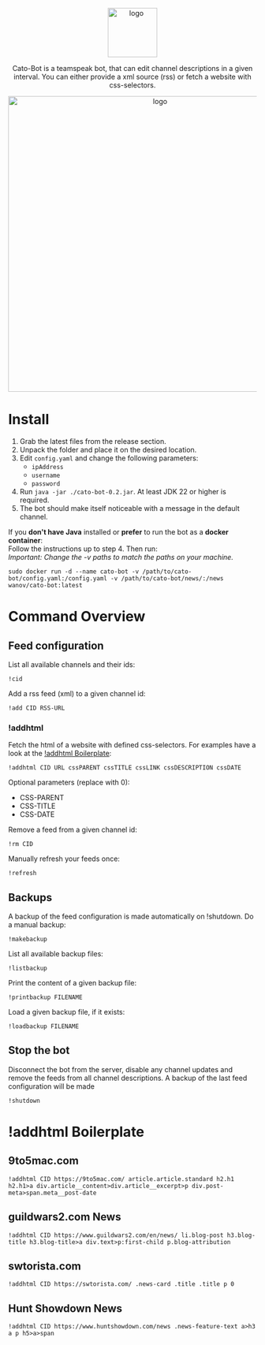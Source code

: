 <p align="center">
    <img src="https://media.nocars.tk/cato-logo.png" alt="logo" width="100"/>
</p>
<p align="center">
    Cato-Bot is a teamspeak bot, that can edit channel descriptions in a given interval. You can either provide a xml source (rss) or fetch a website with css-selectors.
</p>
<p align="center">
    <img src="https://media.nocars.tk/cato-screenshot.png" alt="logo" width="600"/>
</p>

# Install
1. Grab the latest files from the release section.
2. Unpack the folder and place it on the desired location.
3. Edit `config.yaml` and change the following parameters:
    - `ipAddress`
    - `username`
    - `password`
4. Run `java -jar ./cato-bot-0.2.jar`. At least JDK 22 or higher is required.
5. The bot should make itself noticeable with a message in the default channel.

If you **don't have Java** installed or **prefer** to run the bot as a **docker container**:\
Follow the instructions up to step 4. Then run:\
_Important: Change the -v paths to match the paths on your machine._
```
sudo docker run -d --name cato-bot -v /path/to/cato-bot/config.yaml:/config.yaml -v /path/to/cato-bot/news/:/news wanov/cato-bot:latest
```

# Command Overview
## Feed configuration
List all available channels and their ids:
```
!cid
```
Add a rss feed (xml) to a given channel id:
```
!add CID RSS-URL
```
### !addhtml
Fetch the html of a website with defined css-selectors. For examples have a look at the [!addhtml Boilerplate](#addhtml-boilerplate):
```
!addhtml CID URL cssPARENT cssTITLE cssLINK cssDESCRIPTION cssDATE
```
Optional parameters (replace with 0):
- CSS-PARENT
- CSS-TITLE
- CSS-DATE

Remove a feed from a given channel id:
```
!rm CID
```
Manually refresh your feeds once:
```
!refresh
```

## Backups
A backup of the feed configuration is made automatically on !shutdown.
Do a manual backup:
```
!makebackup
```
List all available backup files:
```
!listbackup
```
Print the content of a given backup file:
```
!printbackup FILENAME
```
Load a given backup file, if it exists:
```
!loadbackup FILENAME
```

## Stop the bot
Disconnect the bot from the server, disable any channel updates and remove the feeds from all channel descriptions. A backup of the last feed configuration will be made
```
!shutdown
```

# !addhtml Boilerplate
## 9to5mac.com
```
!addhtml CID https://9to5mac.com/ article.article.standard h2.h1 h2.h1>a div.article__content>div.article__excerpt>p div.post-meta>span.meta__post-date
```
## guildwars2.com News
```
!addhtml CID https://www.guildwars2.com/en/news/ li.blog-post h3.blog-title h3.blog-title>a div.text>p:first-child p.blog-attribution
```
## swtorista.com
```
!addhtml CID https://swtorista.com/ .news-card .title .title p 0
```
## Hunt Showdown News
```
!addhtml CID https://www.huntshowdown.com/news .news-feature-text a>h3 a p h5>a>span
```
